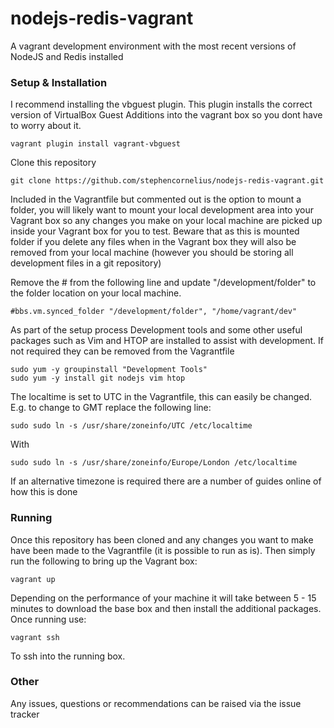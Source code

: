 # nodejs-redis-vagrant
A vagrant development environment with the most recent versions of NodeJS and Redis installed

### Setup & Installation

I recommend installing the vbguest plugin. This plugin installs the correct version of VirtualBox Guest Additions into the vagrant box so you dont have to worry about it.

```
vagrant plugin install vagrant-vbguest
```

Clone this repository

```
git clone https://github.com/stephencornelius/nodejs-redis-vagrant.git
```

Included in the Vagrantfile but commented out is the option to mount a folder, you will likely want to mount your local development area into your Vagrant box so any changes you make on your local machine are picked up inside your Vagrant box for you to test.
Beware that as this is mounted folder if you delete any files when in the Vagrant box they will also be removed from your local machine (however you should be storing all development files in a git repository)

Remove the # from the following line and update "/development/folder" to the folder location on your local machine.
```
#bbs.vm.synced_folder "/development/folder", "/home/vagrant/dev"
```

As part of the setup process Development tools and some other useful packages such as Vim and HTOP are installed to assist with development. If not required they can be removed from the Vagrantfile
```
sudo yum -y groupinstall "Development Tools"
sudo yum -y install git nodejs vim htop
```

The localtime is set to UTC in the Vagrantfile, this can easily be changed. E.g. to change to GMT replace the following line:
```
sudo sudo ln -s /usr/share/zoneinfo/UTC /etc/localtime
```
With
```
sudo sudo ln -s /usr/share/zoneinfo/Europe/London /etc/localtime
```
If an alternative timezone is required there are a number of guides online of how this is done


### Running

Once this repository has been cloned and any changes you want to make have been made to the Vagrantfile (it is possible to run as is). Then simply run the following to bring up the Vagrant box:
```
vagrant up
```
Depending on the performance of your machine it will take between 5 - 15 minutes to download the base box and then install the additional packages. Once running use:
```
vagrant ssh
```
To ssh into the running box.

### Other
Any issues, questions or recommendations can be raised via the issue tracker


